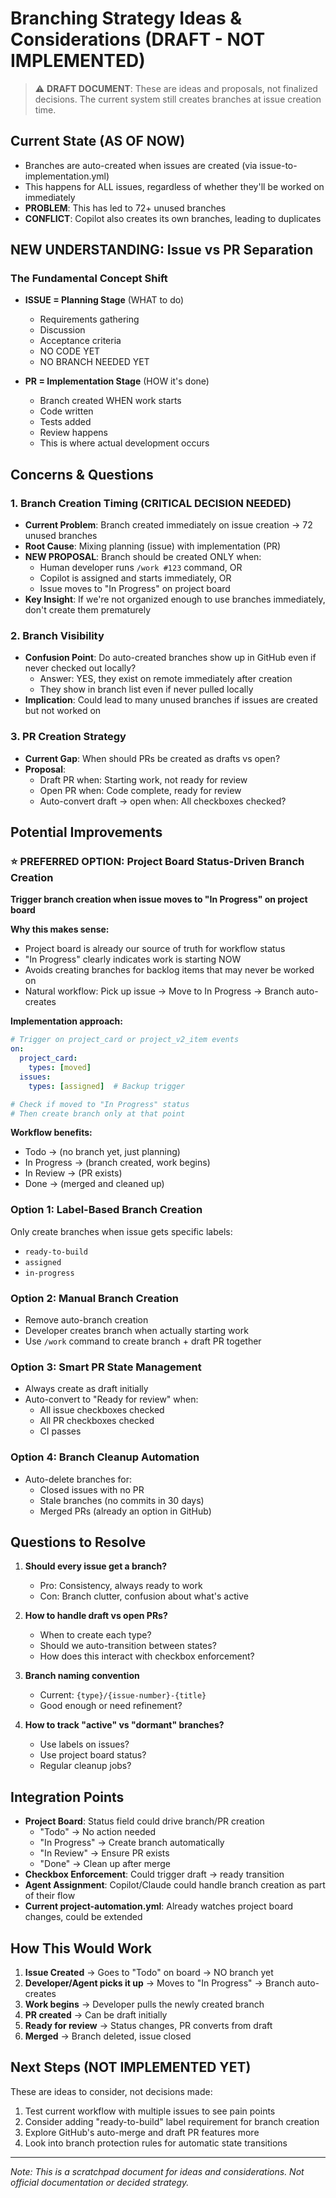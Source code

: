 # Branching Strategy Ideas & Considerations (DRAFT - NOT IMPLEMENTED)

> ⚠️ **DRAFT DOCUMENT**: These are ideas and proposals, not finalized decisions. The current system still creates branches at issue creation time.

## Current State (AS OF NOW)
- Branches are auto-created when issues are created (via issue-to-implementation.yml)
- This happens for ALL issues, regardless of whether they'll be worked on immediately
- **PROBLEM**: This has led to 72+ unused branches
- **CONFLICT**: Copilot also creates its own branches, leading to duplicates

## NEW UNDERSTANDING: Issue vs PR Separation

### The Fundamental Concept Shift
- **ISSUE = Planning Stage** (WHAT to do)
  - Requirements gathering
  - Discussion
  - Acceptance criteria
  - NO CODE YET
  - NO BRANCH NEEDED YET

- **PR = Implementation Stage** (HOW it's done)
  - Branch created WHEN work starts
  - Code written
  - Tests added
  - Review happens
  - This is where actual development occurs

## Concerns & Questions

### 1. Branch Creation Timing (CRITICAL DECISION NEEDED)
- **Current Problem**: Branch created immediately on issue creation → 72 unused branches
- **Root Cause**: Mixing planning (issue) with implementation (PR)
- **NEW PROPOSAL**: Branch should be created ONLY when:
  - Human developer runs `/work #123` command, OR
  - Copilot is assigned and starts immediately, OR  
  - Issue moves to "In Progress" on project board
- **Key Insight**: If we're not organized enough to use branches immediately, don't create them prematurely

### 2. Branch Visibility
- **Confusion Point**: Do auto-created branches show up in GitHub even if never checked out locally?
  - Answer: YES, they exist on remote immediately after creation
  - They show in branch list even if never pulled locally
- **Implication**: Could lead to many unused branches if issues are created but not worked on

### 3. PR Creation Strategy
- **Current Gap**: When should PRs be created as drafts vs open?
- **Proposal**: 
  - Draft PR when: Starting work, not ready for review
  - Open PR when: Code complete, ready for review
  - Auto-convert draft → open when: All checkboxes checked?

## Potential Improvements

### ⭐ PREFERRED OPTION: Project Board Status-Driven Branch Creation
**Trigger branch creation when issue moves to "In Progress" on project board**

**Why this makes sense:**
- Project board is already our source of truth for workflow status
- "In Progress" clearly indicates work is starting NOW
- Avoids creating branches for backlog items that may never be worked on
- Natural workflow: Pick up issue → Move to In Progress → Branch auto-creates

**Implementation approach:**
```yaml
# Trigger on project_card or project_v2_item events
on:
  project_card:
    types: [moved]
  issues:
    types: [assigned]  # Backup trigger

# Check if moved to "In Progress" status
# Then create branch only at that point
```

**Workflow benefits:**
- Todo → (no branch yet, just planning)
- In Progress → (branch created, work begins)
- In Review → (PR exists)
- Done → (merged and cleaned up)

### Option 1: Label-Based Branch Creation
Only create branches when issue gets specific labels:
- `ready-to-build`
- `assigned`
- `in-progress`

### Option 2: Manual Branch Creation
- Remove auto-branch creation
- Developer creates branch when actually starting work
- Use `/work` command to create branch + draft PR together

### Option 3: Smart PR State Management
- Always create as draft initially
- Auto-convert to "Ready for review" when:
  - All issue checkboxes checked
  - All PR checkboxes checked
  - CI passes

### Option 4: Branch Cleanup Automation
- Auto-delete branches for:
  - Closed issues with no PR
  - Stale branches (no commits in 30 days)
  - Merged PRs (already an option in GitHub)

## Questions to Resolve

1. **Should every issue get a branch?**
   - Pro: Consistency, always ready to work
   - Con: Branch clutter, confusion about what's active

2. **How to handle draft vs open PRs?**
   - When to create each type?
   - Should we auto-transition between states?
   - How does this interact with checkbox enforcement?

3. **Branch naming convention**
   - Current: `{type}/{issue-number}-{title}`
   - Good enough or need refinement?

4. **How to track "active" vs "dormant" branches?**
   - Use labels on issues?
   - Use project board status?
   - Regular cleanup jobs?

## Integration Points

- **Project Board**: Status field could drive branch/PR creation
  - "Todo" → No action needed
  - "In Progress" → Create branch automatically
  - "In Review" → Ensure PR exists
  - "Done" → Clean up after merge
- **Checkbox Enforcement**: Could trigger draft → ready transition
- **Agent Assignment**: Copilot/Claude could handle branch creation as part of their flow
- **Current project-automation.yml**: Already watches project board changes, could be extended

## How This Would Work

1. **Issue Created** → Goes to "Todo" on board → NO branch yet
2. **Developer/Agent picks it up** → Moves to "In Progress" → Branch auto-creates
3. **Work begins** → Developer pulls the newly created branch
4. **PR created** → Can be draft initially
5. **Ready for review** → Status changes, PR converts from draft
6. **Merged** → Branch deleted, issue closed

## Next Steps (NOT IMPLEMENTED YET)

These are ideas to consider, not decisions made:

1. Test current workflow with multiple issues to see pain points
2. Consider adding "ready-to-build" label requirement for branch creation
3. Explore GitHub's auto-merge and draft PR features more
4. Look into branch protection rules for automatic state transitions

---

*Note: This is a scratchpad document for ideas and considerations. Not official documentation or decided strategy.*